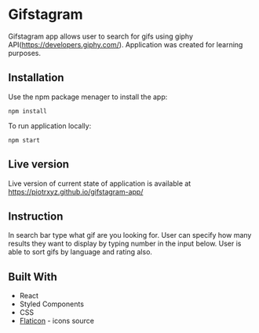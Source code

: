 # Gifstagram
Gifstagram app allows user to search for gifs using giphy API(https://developers.giphy.com/). Application was created for learning purposes.

## Installation
Use the npm package menager to install the app:

`npm install` <br>

To run application locally:

`npm start`

## Live version
Live version of current state of application is available at https://piotrxyz.github.io/gifstagram-app/

## Instruction
In search bar type what gif are you looking for. User can specify how many results they want to display by typing number in the input below. User is able to sort gifs by language and rating also.

## Built With
- React
- Styled Components
- CSS
- [Flaticon](https://www.flaticon.com/) - icons source
